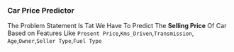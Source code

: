 ### Car Price Predictor

The Problem Statement Is Tat We Have To Predict The **Selling Price** Of Car Based on Features Like `Present Price`,`Kms_Driven`,`Transmission`,  `Age`,`Owner`,`Seller Type`,`Fuel Type`   
